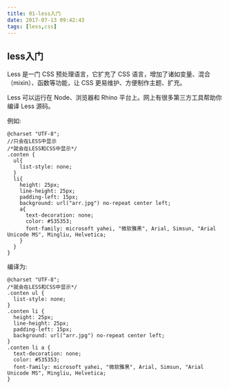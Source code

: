 ```yaml
---
title: 01-less入门
date: 2017-07-13 09:42:43
tags: [less,css]
---
```

## less入门
Less 是一门 CSS 预处理语言，它扩充了 CSS 语言，增加了诸如变量、混合（mixin）、函数等功能，让 CSS 更易维护、方便制作主题、扩充。

Less 可以运行在 Node、浏览器和 Rhino 平台上。网上有很多第三方工具帮助你编译 Less 源码。
<!-- more -->
例如:
```less
@charset "UTF-8";
//只会在LESS中显示
/*就会在LESS和CSS中显示*/
.conten {
  ul{
    list-style: none;
  }
  li{
    height: 25px;
    line-height: 25px;
    padding-left: 15px;
    background: url("arr.jpg") no-repeat center left;
    a{
      text-decoration: none;
      color: #535353;
      font-family: microsoft yahei, "微软雅黑", Arial, Simsun, "Arial Unicode MS", Mingliu, Helvetica;
    }
  }
}
```

编译为:
```
@charset "UTF-8";
/*就会在LESS和CSS中显示*/
.conten ul {
  list-style: none;
}
.conten li {
  height: 25px;
  line-height: 25px;
  padding-left: 15px;
  background: url("arr.jpg") no-repeat center left;
}
.conten li a {
  text-decoration: none;
  color: #535353;
  font-family: microsoft yahei, "微软雅黑", Arial, Simsun, "Arial Unicode MS", Mingliu, Helvetica;
}
```